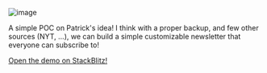 ![image](https://github.com/user-attachments/assets/989b8c7f-0e28-404d-a953-bad7b05054b9)

A simple POC on Patrick's idea! I think with a proper backup, and few other sources (NYT, ...), we can build a simple customizable newsletter that everyone can subscribe to!

[Open the demo on StackBlitz!](https://stackblitz.com/github/Aslemammad/hisletters/)  